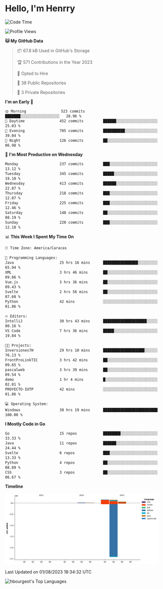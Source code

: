 # Hello, I'm Henrry

<!--START_SECTION:waka-->
![Code Time](http://img.shields.io/badge/Code%20Time-886%20hrs%208%20mins-blue)

![Profile Views](http://img.shields.io/badge/Profile%20Views-0-blue)

**🐱 My GitHub Data** 

> 📦 67.8 kB Used in GitHub's Storage 
 > 
> 🏆 571 Contributions in the Year 2023
 > 
> 💼 Opted to Hire
 > 
> 📜 38 Public Repositories 
 > 
> 🔑 3 Private Repositories 
 > 
**I'm an Early 🐤** 

```text
🌞 Morning                523 commits         ███████░░░░░░░░░░░░░░░░░░   28.96 % 
🌆 Daytime                452 commits         ██████░░░░░░░░░░░░░░░░░░░   25.03 % 
🌃 Evening                705 commits         ██████████░░░░░░░░░░░░░░░   39.04 % 
🌙 Night                  126 commits         ██░░░░░░░░░░░░░░░░░░░░░░░   06.98 % 
```
📅 **I'm Most Productive on Wednesday** 

```text
Monday                   237 commits         ███░░░░░░░░░░░░░░░░░░░░░░   13.12 % 
Tuesday                  345 commits         █████░░░░░░░░░░░░░░░░░░░░   19.10 % 
Wednesday                413 commits         ██████░░░░░░░░░░░░░░░░░░░   22.87 % 
Thursday                 218 commits         ███░░░░░░░░░░░░░░░░░░░░░░   12.07 % 
Friday                   225 commits         ███░░░░░░░░░░░░░░░░░░░░░░   12.46 % 
Saturday                 148 commits         ██░░░░░░░░░░░░░░░░░░░░░░░   08.19 % 
Sunday                   220 commits         ███░░░░░░░░░░░░░░░░░░░░░░   12.18 % 
```


📊 **This Week I Spent My Time On** 

```text
🕑︎ Time Zone: America/Caracas

💬 Programming Languages: 
Java                     25 hrs 16 mins      ████████████████░░░░░░░░░   65.94 % 
XML                      3 hrs 46 mins       ██░░░░░░░░░░░░░░░░░░░░░░░   09.86 % 
Vue.js                   3 hrs 36 mins       ██░░░░░░░░░░░░░░░░░░░░░░░   09.43 % 
Svelte                   2 hrs 56 mins       ██░░░░░░░░░░░░░░░░░░░░░░░   07.68 % 
Python                   42 mins             ░░░░░░░░░░░░░░░░░░░░░░░░░   01.86 % 

🔥 Editors: 
IntelliJ                 30 hrs 43 mins      ████████████████████░░░░░   80.16 % 
VS Code                  7 hrs 36 mins       █████░░░░░░░░░░░░░░░░░░░░   19.84 % 

🐱‍💻 Projects: 
Inversiones7H            29 hrs 10 mins      ███████████████████░░░░░░   76.13 % 
FrontProLinkTIC          3 hrs 42 mins       ██░░░░░░░░░░░░░░░░░░░░░░░   09.65 % 
pascalweb                3 hrs 39 mins       ██░░░░░░░░░░░░░░░░░░░░░░░   09.54 % 
demo                     1 hr 4 mins         █░░░░░░░░░░░░░░░░░░░░░░░░   02.81 % 
PROYECTO-IUTP            42 mins             ░░░░░░░░░░░░░░░░░░░░░░░░░   01.86 % 

💻 Operating System: 
Windows                  38 hrs 19 mins      █████████████████████████   100.00 % 
```

**I Mostly Code in Go** 

```text
Go                       15 repos            ████████░░░░░░░░░░░░░░░░░   33.33 % 
Java                     11 repos            ██████░░░░░░░░░░░░░░░░░░░   24.44 % 
Svelte                   6 repos             ███░░░░░░░░░░░░░░░░░░░░░░   13.33 % 
Python                   4 repos             ██░░░░░░░░░░░░░░░░░░░░░░░   08.89 % 
CSS                      3 repos             ██░░░░░░░░░░░░░░░░░░░░░░░   06.67 % 
```



**Timeline**

![Lines of Code chart](https://raw.githubusercontent.com/hbourgeot/hbourgeot/main/assets/bar_graph.png)


 Last Updated on 01/08/2023 18:34:32 UTC
<!--END_SECTION:waka-->

![hbourgeot's Top Languages](https://github-readme-stats.vercel.app/api/top-langs/?username=hbourgeot&theme=transparent&show_icons=true&hide_border=false&layout=donut&hide=css)
